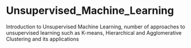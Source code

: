 # Unsupervised_Machine_Learning
Introduction to Unsupervised Machine Learning, number of approaches to unsupervised learning such as K-means, Hierarchical and Agglomerative Clustering and its applications
